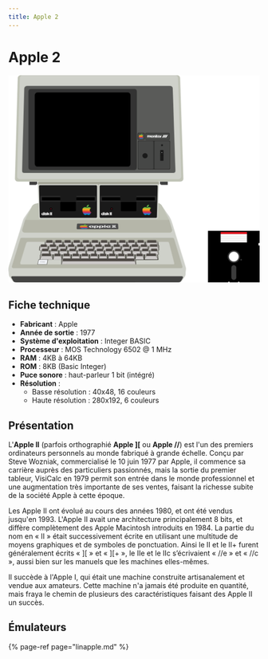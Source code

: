 ```yaml
---
title: Apple 2
---
```


# Apple 2

![](/migration-images/emulateurs/ordinosaures/apple-2/image%20%2816%29.png)

## Fiche technique

* **Fabricant** : Apple
* **Année de sortie** : 1977
* **Système d'exploitation** : Integer BASIC
* **Processeur** : MOS Technology 6502 @ 1 MHz
* **RAM** : 4KB à 64KB
* **ROM** : 8KB \(Basic Integer\)
* **Puce sonore** : haut-parleur 1 bit \(intégré\)
* **Résolution** :
  * Basse résolution : 40x48, 16 couleurs
  * Haute résolution : 280x192, 6 couleurs

## Présentation

L'**Apple II** \(parfois orthographié **Apple \]\[** ou **Apple //**\) est l'un des premiers ordinateurs personnels au monde fabriqué à grande échelle. Conçu par Steve Wozniak, commercialisé le 10 juin 1977 par Apple, il commence sa carrière auprès des particuliers passionnés, mais la sortie du premier tableur, VisiCalc en 1979 permit son entrée dans le monde professionnel et une augmentation très importante de ses ventes, faisant la richesse subite de la société Apple à cette époque.

Les Apple II ont évolué au cours des années 1980, et ont été vendus jusqu'en 1993. L'Apple II avait une architecture principalement 8 bits, et diffère complètement des Apple Macintosh introduits en 1984. La partie du nom en « II » était successivement écrite en utilisant une multitude de moyens graphiques et de symboles de ponctuation. Ainsi le II et le II+ furent généralement écrits « \]\[ » et « \]\[+ », le IIe et le IIc s’écrivaient « //e » et « //c », aussi bien sur les manuels que les machines elles-mêmes.

Il succède à l'Apple I, qui était une machine construite artisanalement et vendue aux amateurs. Cette machine n'a jamais été produite en quantité, mais fraya le chemin de plusieurs des caractéristiques faisant des Apple II un succès.

## Émulateurs

{% page-ref page="linapple.md" %}

